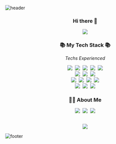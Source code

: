 <!--
**francisBae/francisBae** is a ✨ _special_ ✨ repository because its `README.md` (this file) appears on your GitHub profile.

Here are some ideas to get you started:

- 🔭 I’m currently working on ...
- 🌱 I’m currently learning ...
- 👯 I’m looking to collaborate on ...
- 🤔 I’m looking for help with ...
- 💬 Ask me about ...
- 📫 How to reach me: ...
- 😄 Pronouns: ...
- ⚡ Fun fact: ...
-->

![header](https://capsule-render.vercel.app/api?type=slice&color=F5dF4D&height=200&section=header&text=def%20francisBae():&fontSize=70&animation=twinkling&fontColor=000000)

<h3 align="center">Hi there 👋</h3>

<p align="center">
<a href="https://github.com/anuraghazra/github-readme-stats">
  <img align="center" src="https://github-readme-stats.vercel.app/api?username=francisBae&show_icons=true&theme=radical&bg_color=fcfcfc&text_color=000000&title_color=F68657" />
</a>
</p>

<h3 align="center">📚 My Tech Stack 📚</h3>

<p align="center"> <I>Techs Experienced</I> </p>

<p align="center">
<img src="https://img.shields.io/badge/Java-007396?style=flat-square&logo=Java&logoColor=white"/></a>&nbsp
<img src="https://img.shields.io/badge/Python-3766AB?style=flat-square&logo=Python&logoColor=white"/></a>&nbsp
<img src="https://img.shields.io/badge/C-A8B9CC?style=flat-square&logo=C&logoColor=white"/></a>&nbsp
<img src="https://img.shields.io/badge/Android-3DDC84?style=flat-square&logo=Android&logoColor=white"/></a>&nbsp
<img src="https://img.shields.io/badge/C%20Sharp-239120?style=flat-square&logo=C%20Sharp&logoColor=white"/></a>
<br>
<img src="https://img.shields.io/badge/Javascript-F7DF1E?style=flat-square&logo=javascript&logoColor=black"/></a>&nbsp 
<img src="https://img.shields.io/badge/HTML5-E34F26?style=flat-square&logo=HTML5&logoColor=white"/></a>&nbsp 
<img src="https://img.shields.io/badge/CSS3-1572B6?style=flat-square&logo=css3&logoColor=white"/></a>
<br>
 <img src="https://img.shields.io/badge/Oracle-F80000?style=flat-square&logo=Oracle&logoColor=white"/></a>&nbsp 
 <img src="https://img.shields.io/badge/Mysql-4479A1?style=flat-square&logo=MySql&logoColor=white"/></a>&nbsp 
 <img src="https://img.shields.io/badge/MariaDB-003545?style=flat-square&logo=MariaDB&logoColor=white"/></a>&nbsp 
 <img src="https://img.shields.io/badge/Firebase-FFCA28?style=flat-square&logo=Firebase&logoColor=black"/></a>
<br>
<!--<img src="https://img.shields.io/badge/SpringBoot-6DB33F?style=flat-square&logo=Spring&logoColor=white"/></a>&nbsp -->
 <img src="https://img.shields.io/badge/Flask-555555?style=flat-square&logo=Flask&logoColor=white"/></a>&nbsp 
 <img src="https://img.shields.io/badge/Jupyter-F37626?style=flat-square&logo=Jupyter&logoColor=white "/></a>&nbsp 
 <img src="https://img.shields.io/badge/ApacheTomcat-F8DC75?style=flat-square&logo=Apache%20Tomcat&logoColor=black"/></a>
</p>
<h3 align="center"> 🙋‍♂️ About Me </h3>
<p align="center">
<a href="https://velog.io/@qowhdgn"><img src="https://img.shields.io/badge/Tech%20Blog-11B48A?style=flat-square&logo=Vimeo&logoColor=white&link=https://velog.io/@qowhdgn"/></a>&nbsp
  <a href="https://www.instagram.com/jonghoo_bae/"><img src="https://img.shields.io/badge/Instagram-dd91e6?style=flat-square&logo=Instagram&logoColor=white&link=https://www.instagram.com/jonghoo_bae/"/></a>&nbsp
  <a href="mailto:qowhdgn@gmail.com"><img src="https://img.shields.io/badge/Gmail-d14836?style=flat-square&logo=Gmail&logoColor=white&link=qowhdgn@gmail.com"/></a>
</p>
<br>
<div align="center">
  <a href="https://hits.seeyoufarm.com"><img src="https://hits.seeyoufarm.com/api/count/incr/badge.svg?url=https%3A%2F%2Fgithub.com%2FfrancisBae%2Fhit-counter&count_bg=%2382AA63&title_bg=%23828282&icon=github.svg&icon_color=%23E7E7E7&title=hits&edge_flat=false"/></a>
</div>

![footer](https://capsule-render.vercel.app/api?type=slice&color=939597&height=200&section=footer)
